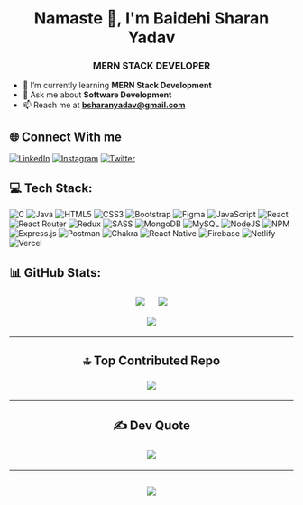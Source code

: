 <h1 align="center">Namaste 🙏, I'm Baidehi Sharan Yadav</h1>
<h3 align="center">MERN STACK DEVELOPER</h3>

- 🌱 I’m currently learning **MERN Stack Development**
- 💬 Ask me about **Software Development**
- 📫 Reach me at **bsharanyadav@gmail.com**


## 🌐 Connect With me
[![LinkedIn](https://img.shields.io/badge/LinkedIn-%230077B5.svg?logo=linkedin&logoColor=white)](https://linkedin.com/in/ybsharan) [![Instagram](https://img.shields.io/badge/Instagram-%23E4405F.svg?logo=Instagram&logoColor=white)](https://instagram.com/ysharan79) [![Twitter](https://img.shields.io/badge/Twitter-%231DA1F2.svg?logo=Twitter&logoColor=white)](https://twitter.com/ysharan79) 


## 💻 Tech Stack:
![C](https://img.shields.io/badge/c-%2300599C.svg?style=plastic&logo=c&logoColor=white)   ![Java](https://img.shields.io/badge/java-%23ED8B00.svg?style=plastic&logo=java&logoColor=white)  ![HTML5](https://img.shields.io/badge/html5-%23E34F26.svg?style=plastic&logo=html5&logoColor=white)  ![CSS3](https://img.shields.io/badge/css3-%231572B6.svg?style=plastic&logo=css3&logoColor=white)  ![Bootstrap](https://img.shields.io/badge/bootstrap-%23563D7C.svg?style=plastic&logo=bootstrap&logoColor=white) ![Figma](https://img.shields.io/badge/figma-%23F24E1E.svg?style=plastic&logo=figma&logoColor=white)    ![JavaScript](https://img.shields.io/badge/javascript-%23323330.svg?style=plastic&logo=javascript&logoColor=%23F7DF1E)  ![React](https://img.shields.io/badge/react-%2320232a.svg?style=plastic&logo=react&logoColor=%2361DAFB)  ![React Router](https://img.shields.io/badge/React_Router-CA4245?style=plastic&logo=react-router&logoColor=white)  ![Redux](https://img.shields.io/badge/redux-%23593d88.svg?style=plastic&logo=redux&logoColor=white)  ![SASS](https://img.shields.io/badge/SASS-hotpink.svg?style=plastic&logo=SASS&logoColor=white)  ![MongoDB](https://img.shields.io/badge/MongoDB-%234ea94b.svg?style=plastic&logo=mongodb&logoColor=white)  ![MySQL](https://img.shields.io/badge/mysql-%2300f.svg?style=plastic&logo=mysql&logoColor=white)  ![NodeJS](https://img.shields.io/badge/node.js-6DA55F?style=plastic&logo=node.js&logoColor=white)  ![NPM](https://img.shields.io/badge/NPM-%23000000.svg?style=plastic&logo=npm&logoColor=white)  ![Express.js](https://img.shields.io/badge/express.js-%23404d59.svg?style=plastic&logo=express&logoColor=%2361DAFB) ![Postman](https://img.shields.io/badge/Postman-FF6C37?style=plastic&logo=postman&logoColor=white) ![Chakra](https://img.shields.io/badge/chakra-%234ED1C5.svg?style=plastic&logo=chakraui&logoColor=white)  ![React Native](https://img.shields.io/badge/react_native-%2320232a.svg?style=plastic&logo=react&logoColor=%2361DAFB)   ![Firebase](https://img.shields.io/badge/firebase-%23039BE5.svg?style=plastic&logo=firebase)  ![Netlify](https://img.shields.io/badge/netlify-%23000000.svg?style=plastic&logo=netlify&logoColor=#00C7B7) ![Vercel](https://img.shields.io/badge/vercel-%23000000.svg?style=plastic&logo=vercel&logoColor=white)  


## 📊 GitHub Stats:
### <h4 align="center">![](https://github-readme-stats.vercel.app/api?username=ybsharan&theme=onedark&hide_border=false&include_all_commits=true&count_private=false) &nbsp; &nbsp; &nbsp; ![](https://github-readme-stats.vercel.app/api/top-langs/?username=ybsharan&theme=onedark&hide_border=false&include_all_commits=true&count_private=false&layout=compact) <br/> <br/> ![](https://github-readme-streak-stats.herokuapp.com/?user=ybsharan&theme=onedark&hide_border=false)</h4>

---
### <h2 align="center">🔝 Top Contributed Repo</h2>
### <h4 align="center">![](https://github-contributor-stats.vercel.app/api?username=ybsharan&limit=5&theme=tokyonight&combine_all_yearly_contributions=true)</h4>
---
### <h2 align="center">✍️ Dev Quote</h2>
### <h4 align="center">![](https://quotes-github-readme.vercel.app/api?type=horizontal&theme=radical)</h4>

---
### <h2 align="center">![](https://visitcount.itsvg.in/api?id=ybsharan&icon=0&color=0)</h2>

